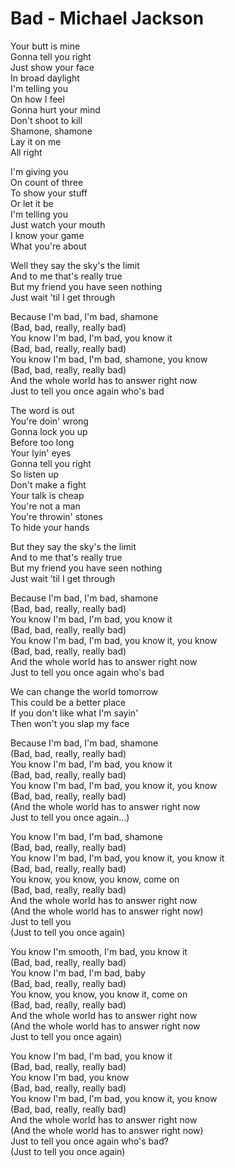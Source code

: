 # Bad - Michael Jackson

Your butt is mine\
Gonna tell you right\
Just show your face\
In broad daylight\
I'm telling you\
On how I feel\
Gonna hurt your mind\
Don't shoot to kill\
Shamone, shamone\
Lay it on me\
All right

I'm giving you\
On count of three\
To show your stuff\
Or let it be\
I'm telling you\
Just watch your mouth\
I know your game\
What you're about

Well they say the sky's the limit\
And to me that's really true\
But my friend you have seen nothing\
Just wait 'til I get through

Because I'm bad, I'm bad, shamone\
(Bad, bad, really, really bad)\
You know I'm bad, I'm bad, you know it\
(Bad, bad, really, really bad)\
You know I'm bad, I'm bad, shamone, you know\
(Bad, bad, really, really bad)\
And the whole world has to answer right now\
Just to tell you once again who's bad

The word is out\
You're doin' wrong\
Gonna lock you up\
Before too long\
Your lyin' eyes\
Gonna tell you right\
So listen up\
Don't make a fight\
Your talk is cheap\
You're not a man\
You're throwin' stones\
To hide your hands

But they say the sky's the limit\
And to me that's really true\
But my friend you have seen nothing\
Just wait 'til I get through

Because I'm bad, I'm bad, shamone\
(Bad, bad, really, really bad)\
You know I'm bad, I'm bad, you know it\
(Bad, bad, really, really bad)\
You know I'm bad, I'm bad, you know it, you know\
(Bad, bad, really, really bad)\
And the whole world has to answer right now\
Just to tell you once again who's bad

We can change the world tomorrow\
This could be a better place\
If you don't like what I'm sayin'\
Then won't you slap my face

Because I'm bad, I'm bad, shamone\
(Bad, bad, really, really bad)\
You know I'm bad, I'm bad, you know it\
(Bad, bad, really, really bad)\
You know I'm bad, I'm bad, you know it, you know\
(Bad, bad, really, really bad)\
(And the whole world has to answer right now\
Just to tell you once again...)

You know I'm bad, I'm bad, shamone\
(Bad, bad, really, really bad)\
You know I'm bad, I'm bad, you know it, you know it\
(Bad, bad, really, really bad)\
You know, you know, you know, come on\
(Bad, bad, really, really bad)\
And the whole world has to answer right now\
(And the whole world has to answer right now)\
Just to tell you\
(Just to tell you once again)

You know I'm smooth, I'm bad, you know it\
(Bad, bad, really, really bad)\
You know I'm bad, I'm bad, baby\
(Bad, bad, really, really bad)\
You know, you know, you know it, come on\
(Bad, bad, really, really bad)\
And the whole world has to answer right now\
(And the whole world has to answer right now\
Just to tell you once again)

You know I'm bad, I'm bad, you know it\
(Bad, bad, really, really bad)\
You know I'm bad, you know\
(Bad, bad, really, really bad)\
You know I'm bad, I'm bad, you know it, you know\
(Bad, bad, really, really bad)\
And the whole world has to answer right now\
(And the whole world has to answer right now)\
Just to tell you once again who's bad?\
(Just to tell you once again)